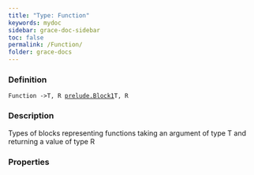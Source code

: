 ```yaml
---
title: "Type: Function"
keywords: mydoc
sidebar: grace-doc-sidebar
toc: false
permalink: /Function/
folder: grace-docs
---
```


### Definition
`Function ->T, R `[`prelude.Block1`]({{site.baseurl}}/404)`T, R`

### Description
Types of blocks representing functions taking an argument of type T and returning a value of type R

### Properties
